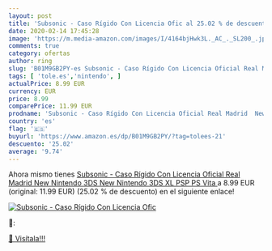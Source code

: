 ```yaml
---
layout: post
title: 'Subsonic - Caso Rígido Con Licencia Ofic al 25.02 % de descuento'
date: 2020-02-14 17:45:28
image: 'https://m.media-amazon.com/images/I/4164bjHwk3L._AC_._SL200_.jpg'
comments: true
category: ofertas
author: ring
slug: 'B01M9GB2PY-es Subsonic - Caso Rígido Con Licencia Oficial Real Madrid...'
tags: [ 'tole.es','nintendo', ]
actualPrice: 8.99 EUR
currency: EUR
price: 8.99
comparePrice: 11.99 EUR
prodname: 'Subsonic - Caso Rígido Con Licencia Oficial Real Madrid  New Nintendo 3DS  New Nintendo 3DS XL  PSP  PS Vita '
country: 'es'
flag: '🇪🇸'
buyurl: 'https://www.amazon.es/dp/B01M9GB2PY/?tag=tolees-21'
descuento: '25.02'
average: '9.74'
---
```


Ahora mismo tienes [Subsonic - Caso Rígido Con Licencia Oficial Real Madrid  New Nintendo 3DS  New Nintendo 3DS XL  PSP  PS Vita ](https://www.amazon.es/dp/B01M9GB2PY/?tag=tolees-21) a 8.99 EUR (original: 11.99 EUR) (25.02 %  de descuento) en el siguiente enlace!

[![Subsonic - Caso Rígido Con Licencia Ofic](https://m.media-amazon.com/images/I/4164bjHwk3L._AC_._SL200_.jpg)](https://www.amazon.es/dp/B01M9GB2PY/?tag=tolees-21)

🔎:


[🛒 Visítala!!!](https://www.amazon.es/dp/B01M9GB2PY/?tag=tolees-21)
